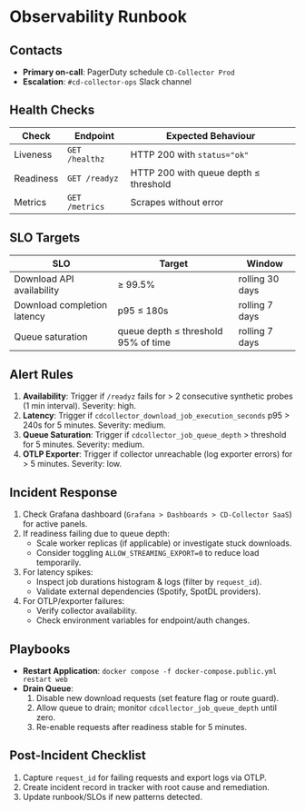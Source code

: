 # Observability Runbook

## Contacts

- **Primary on-call**: PagerDuty schedule `CD-Collector Prod`
- **Escalation**: `#cd-collector-ops` Slack channel

## Health Checks

| Check | Endpoint | Expected Behaviour |
| --- | --- | --- |
| Liveness | `GET /healthz` | HTTP 200 with `status="ok"` |
| Readiness | `GET /readyz` | HTTP 200 with queue depth ≤ threshold |
| Metrics | `GET /metrics` | Scrapes without error |

## SLO Targets

| SLO | Target | Window |
| --- | --- | --- |
| Download API availability | ≥ 99.5% | rolling 30 days |
| Download completion latency | p95 ≤ 180s | rolling 7 days |
| Queue saturation | queue depth ≤ threshold 95% of time | rolling 7 days |

## Alert Rules

1. **Availability**: Trigger if `/readyz` fails for > 2 consecutive synthetic probes (1 min interval). Severity: high.
2. **Latency**: Trigger if `cdcollector_download_job_execution_seconds` p95 > 240s for 5 minutes. Severity: medium.
3. **Queue Saturation**: Trigger if `cdcollector_job_queue_depth` > threshold for 5 minutes. Severity: medium.
4. **OTLP Exporter**: Trigger if collector unreachable (log exporter errors) for > 5 minutes. Severity: low.

## Incident Response

1. Check Grafana dashboard (`Grafana > Dashboards > CD-Collector SaaS`) for active panels.
2. If readiness failing due to queue depth:
   - Scale worker replicas (if applicable) or investigate stuck downloads.
   - Consider toggling `ALLOW_STREAMING_EXPORT=0` to reduce load temporarily.
3. For latency spikes:
   - Inspect job durations histogram & logs (filter by `request_id`).
   - Validate external dependencies (Spotify, SpotDL providers).
4. For OTLP/exporter failures:
   - Verify collector availability.
   - Check environment variables for endpoint/auth changes.

## Playbooks

- **Restart Application**: `docker compose -f docker-compose.public.yml restart web`
- **Drain Queue**:
  1. Disable new download requests (set feature flag or route guard).
  2. Allow queue to drain; monitor `cdcollector_job_queue_depth` until zero.
  3. Re-enable requests after readiness stable for 5 minutes.

## Post-Incident Checklist

1. Capture `request_id` for failing requests and export logs via OTLP.
2. Create incident record in tracker with root cause and remediation.
3. Update runbook/SLOs if new patterns detected.
